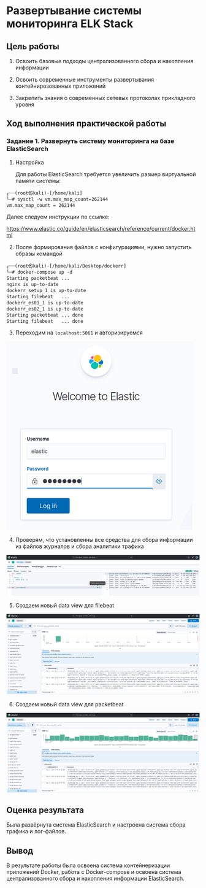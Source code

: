 # Развертывание системы мониторинга ELK Stack

## Цель работы

1. Освоить базовые подходы централизованного сбора и накопления информации

2. Освоить современные инструменты развертывания контейнирозованных приложений

3. Закрепить знания о современных сетевых протоколах прикладного уровня

## Ход выполнения практической работы

### Задание 1. Развернуть систему мониторинга на базе ElasticSearch

1. Настройка

    Для работы ElasticSearch требуется увеличить размер виртуальной памяти системы:

```
┌──(root㉿kali)-[/home/kali]
└─# sysctl -w vm.max_map_count=262144
vm.max_map_count = 262144
```

Далее следуем инструкции по ссылке:

https://www.elastic.co/guide/en/elasticsearch/reference/current/docker.html

2. После формирования файлов с конфигурациями, нужно запустить образы командой

```
┌──(root㉿kali)-[/home/kali/Desktop/dockerr]
└─# docker-compose up -d          
Starting packetbeat ... 
nginx is up-to-date
dockerr_setup_1 is up-to-date
Starting filebeat   ... 
dockerr_es01_1 is up-to-date
dockerr_es02_1 is up-to-date
Starting packetbeat ... done
Starting filebeat   ... done
```

3. Переходим на `localhost:5061` и авторизируемся

![All text](./screenshots/lab_3_3.png)

4. Проверям, что установленны все средства для сбора информации из файлов журналов и сбора аналитики трафика

![All text](./screenshots/lab_3_4.png)

5. Создаем новый data view для filebeat

![All text](./screenshots/lab_3_5.png)

6. Создаем новый data view для packetbeat

![All text](./screenshots/lab_3_6.png)

## Оценка результата

Была развёрнута система ElasticSearch и настроена система сбора трафика и лог-файлов.

## Вывод

В результате работы была освоена система контейнеризации приложений Docker, работа с Docker-compose и освоена система централизованного сбора и накопления информации ElasticSearch.
